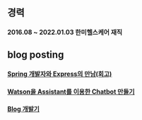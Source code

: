 ## 경력
#### 2016.08 ~ 2022.01.03 한미헬스케어 재직

## blog posting
#### [Spring 개발자와 Express의 만남(회고)](https://sang12.co.kr/279/spring-%EA%B0%9C%EB%B0%9C%EC%9E%90%EC%99%80-Express%EC%9D%98-%EB%A7%8C%EB%82%A8%28%ED%9A%8C%EA%B3%A0%29)
#### [Watson을 Assistant를 이용한 Chatbot 만들기](https://sang12.co.kr/category/DEV/CHATBOT)
#### [Blog 개발기](https://sang12.co.kr/category/BLOG)
